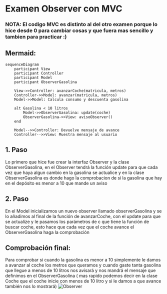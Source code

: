 # Examen Observer con MVC
### NOTA: El codigo MVC es distinto al del otro examen porque lo hice desde 0 para cambiar cosas y que fuera mas sencillo y tambien para practicar :)
 
## Mermaid: 
```mermaid
sequenceDiagram
    participant View
    participant Controller
    participant Model
    participant ObserverGasolina

    View->>Controller: avanzarCoche(matricula, metros)
    Controller->>Model: avanzar(matricula, metros)
    Model->>Model: Calcula consumo y descuenta gasolina

    alt Gasolina < 10 litros
        Model->>ObserverGasolina: update(coche)
        ObserverGasolina->>View: avisoObserver()
    end

    Model-->>Controller: Devuelve mensaje de avance
    Controller-->>View: Muestra mensaje al usuario
``` 


## 1. Paso
Lo primero que hice fue crear la interfaz Observer y la clase ObserverGasolina, en el Observer tendrá la función update para que cada vez que haya algun cambio en la gasolina se actualice y en la clase ObserverGasolina es donde hago la comprobacion de si la gasolina que hay en el depósito es menor a 10 que mande un aviso

## 2. Paso
En el Model inicializamos un nuevo observer llamado observerGasolina y se lo añadimos al final de la función de avanzarCoche, con el update para que se actualize y le pasamos los parámetros de c que tiene la función de buscar coche, esto hace que cada vez que el coche avance el ObserverGasolina haga la comprobación

## Comprobación final:
Para comprobar si cuando la gasolina es menor a 10 simplemente le damos a avanzar al coche los metros que queramos y cuando gaste tanta gasolina que llegue a menos de 10 litros nos avisará y nos mandrá el mensaje que definimos en el ObserverGasolina 
( mas rapido podemos decir en la clase Coche que el coche inicie con menos de 10 litro y si le damos a que avance también nos lo mostrará) ![Observer](https://github.com/user-attachments/assets/71804d1f-a094-4a62-80cb-60b9f400f332)



